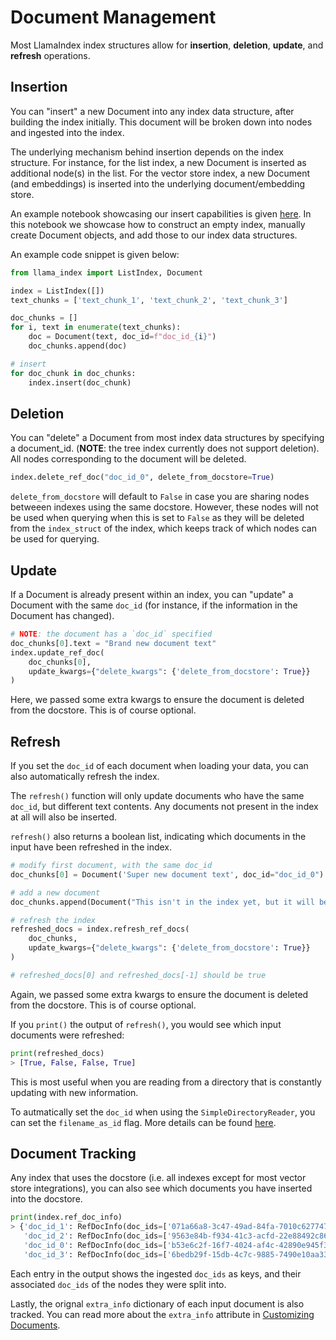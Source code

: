 # Document Management

Most LlamaIndex index structures allow for **insertion**, **deletion**, **update**, and **refresh** operations.

## Insertion

You can "insert" a new Document into any index data structure, after building the index initially. This document will be broken down into nodes and ingested into the index.

The underlying mechanism behind insertion depends on the index structure. For instance, for the list index, a new Document is inserted as additional node(s) in the list.
For the vector store index, a new Document (and embeddings) is inserted into the underlying document/embedding store.

An example notebook showcasing our insert capabilities is given [here](https://github.com/jerryjliu/llama_index/blob/main/examples/paul_graham_essay/InsertDemo.ipynb).
In this notebook we showcase how to construct an empty index, manually create Document objects, and add those to our index data structures.

An example code snippet is given below:

```python
from llama_index import ListIndex, Document

index = ListIndex([])
text_chunks = ['text_chunk_1', 'text_chunk_2', 'text_chunk_3']

doc_chunks = []
for i, text in enumerate(text_chunks):
    doc = Document(text, doc_id=f"doc_id_{i}")
    doc_chunks.append(doc)

# insert
for doc_chunk in doc_chunks:
    index.insert(doc_chunk)
```

## Deletion

You can "delete" a Document from most index data structures by specifying a document_id. (**NOTE**: the tree index currently does not support deletion). All nodes corresponding to the document will be deleted.

```python
index.delete_ref_doc("doc_id_0", delete_from_docstore=True)
```

`delete_from_docstore` will default to `False` in case you are sharing nodes betweeen indexes using the same docstore. However, these nodes will not be used when querying when this is set to `False` as they will be deleted from the `index_struct` of the index, which keeps track of which nodes can be used for querying.

## Update

If a Document is already present within an index, you can "update" a Document with the same `doc_id` (for instance, if the information in the Document has changed).

```python
# NOTE: the document has a `doc_id` specified
doc_chunks[0].text = "Brand new document text"
index.update_ref_doc(
    doc_chunks[0], 
    update_kwargs={"delete_kwargs": {'delete_from_docstore': True}}
)
```

Here, we passed some extra kwargs to ensure the document is deleted from the docstore. This is of course optional.

## Refresh

If you set the `doc_id` of each document when loading your data, you can also automatically refresh the index.

The `refresh()` function will only update documents who have the same `doc_id`, but different text contents. Any documents not present in the index at all will also be inserted.

`refresh()` also returns a boolean list, indicating which documents in the input have been refreshed in the index.

```python
# modify first document, with the same doc_id
doc_chunks[0] = Document('Super new document text', doc_id="doc_id_0")

# add a new document
doc_chunks.append(Document("This isn't in the index yet, but it will be soon!", doc_id="doc_id_3"))

# refresh the index
refreshed_docs = index.refresh_ref_docs(
    doc_chunks,
    update_kwargs={"delete_kwargs": {'delete_from_docstore': True}}
)

# refreshed_docs[0] and refreshed_docs[-1] should be true
```

Again, we passed some extra kwargs to ensure the document is deleted from the docstore. This is of course optional.

If you `print()` the output of `refresh()`, you would see which input documents were refreshed:

```python
print(refreshed_docs)
> [True, False, False, True]
```

This is most useful when you are reading from a directory that is constantly updating with new information.

To autmatically set the `doc_id` when using the `SimpleDirectoryReader`, you can set the `filename_as_id` flag. More details can be found [here](../customization/custom_documents.md).

## Document Tracking

Any index that uses the docstore (i.e. all indexes except for most vector store integrations), you can also see which documents you have inserted into the docstore. 

```python
print(index.ref_doc_info)
> {'doc_id_1': RefDocInfo(doc_ids=['071a66a8-3c47-49ad-84fa-7010c6277479'], extra_info={}), 
   'doc_id_2': RefDocInfo(doc_ids=['9563e84b-f934-41c3-acfd-22e88492c869'], extra_info={}), 
   'doc_id_0': RefDocInfo(doc_ids=['b53e6c2f-16f7-4024-af4c-42890e945f36'], extra_info={}), 
   'doc_id_3': RefDocInfo(doc_ids=['6bedb29f-15db-4c7c-9885-7490e10aa33f'], extra_info={})}
```

Each entry in the output shows the ingested `doc_ids` as keys, and their associated `doc_ids` of the nodes they were split into. 

Lastly, the orignal `extra_info` dictionary of each input document is also tracked. You can read more about the `extra_info` attribute in [Customizing Documents](../customization/custom_documents.md).
